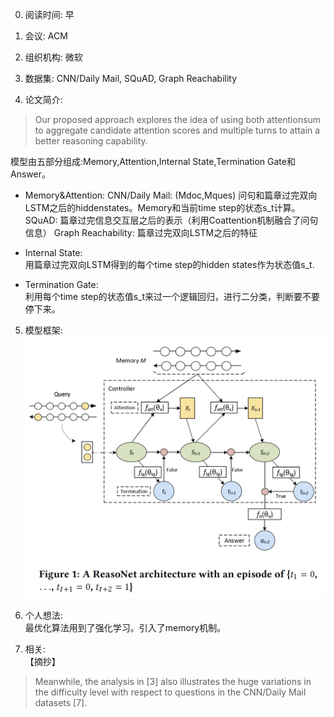 0. 阅读时间:  早

1. 会议:  ACM

2. 组织机构:  微软

3. 数据集: CNN/Daily Mail, SQuAD, Graph Reachability

4. 论文简介:  
>  Our proposed approach explores the idea of using both attentionsum to aggregate candidate 
attention scores and multiple turns to attain a better reasoning capability.  

模型由五部分组成:Memory,Attention,Internal State,Termination Gate和Answer。

* Memory&Attention:
CNN/Daily Mail: (Mdoc,Mques) 问句和篇章过完双向LSTM之后的hiddenstates。Memory和当前time step的状态s_t计算。
SQuAD: 篇章过完信息交互层之后的表示（利用Coattention机制融合了问句信息）
Graph Reachability: 篇章过完双向LSTM之后的特征

* Internal State:  
用篇章过完双向LSTM得到的每个time step的hidden states作为状态值s_t.

* Termination Gate:  
利用每个time step的状态值s_t来过一个逻辑回归，进行二分类，判断要不要停下来。

5. 模型框架:    
![image](https://github.com/dengyuning/paper-reading-notes/blob/master/paper_pictures/ReasoNet_model.png?raw=true)

6. 个人想法:     
最优化算法用到了强化学习。引入了memory机制。

7. 相关:  
【摘抄】
> Meanwhile, the analysis in [3] also illustrates the huge variations in the difficulty level with 
respect to questions in the CNN/Daily Mail datasets [7].
